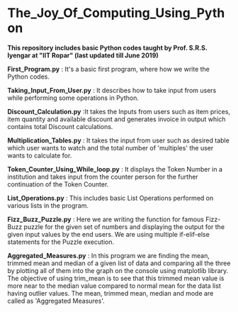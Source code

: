# The_Joy_Of_Computing_Using_Python
**This repository includes basic Python codes taught by Prof. S.R.S. Iyengar at "IIT Ropar" (last updated till June 2019)**

**First_Program.py** : It's a basic first program, where how we write the Python codes.

**Taking_Input_From_User.py** : It describes how to take input from users while performing some operations in Python.

**Discount_Calculation.py** :It takes the Inputs from users such as item prices, item quantity and available discount and generates invoice in output which contains total Discount calculations.

**Multiplication_Tables.py** : It takes the input from user such as desired table which user wants to watch and the total number of 'multiples' the user wants to calculate for.

**Token_Counter_Using_While_loop.py** : It displays the Token Number in a institution and takes input from the counter person for the further continuation of the Token Counter.

**List_Operations.py** : This includes basic List Operations performed on various lists in the program.

**Fizz_Buzz_Puzzle.py** : Here we are writing the function for famous Fizz-Buzz puzzle for the given set of numbers and displaying the output for the given input values by the end users. We are using multiple if-elif-else statements for the Puzzle execution.

**Aggregated_Measures.py** : In this program we are finding the mean, trimmed mean and median of a given list of data and comparing all the three by plotting all of them into the graph on the console using matplotlib library. The objective of using trim_mean is to see that this trimmed mean value is more near to the median value compared to normal mean for the data list having outlier values. The mean, trimmed mean, median and mode are called as 'Aggregated Measures'.
